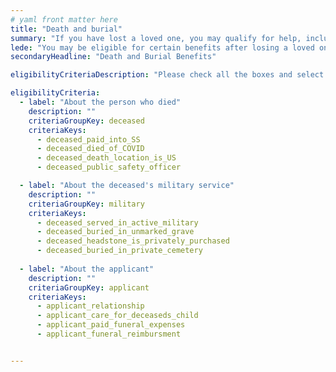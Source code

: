 ```yaml
---
# yaml front matter here
title: "Death and burial"
summary: "If you have lost a loved one, you may qualify for help, including help with burial or funeral costs, financial support, and more."
lede: "You may be eligible for certain benefits after losing a loved one. We work closely with federal agencies to make our estimates accurate, please apply for them directly with each agency to find out if you are eligible."
secondaryHeadline: "Death and Burial Benefits"

eligibilityCriteriaDescription: "Please check all the boxes and select the options that best describe your situation."

eligibilityCriteria:
  - label: "About the person who died"
    description: ""
    criteriaGroupKey: deceased
    criteriaKeys:
      - deceased_paid_into_SS
      - deceased_died_of_COVID
      - deceased_death_location_is_US
      - deceased_public_safety_officer

  - label: "About the deceased's military service"
    description: ""
    criteriaGroupKey: military
    criteriaKeys:
      - deceased_served_in_active_military
      - deceased_buried_in_unmarked_grave
      - deceased_headstone_is_privately_purchased
      - deceased_buried_in_private_cemetery
 
  - label: "About the applicant"
    description: ""
    criteriaGroupKey: applicant
    criteriaKeys:
      - applicant_relationship
      - applicant_care_for_deceaseds_child
      - applicant_paid_funeral_expenses
      - applicant_funeral_reimbursment


---
```

